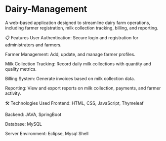 # Dairy-Management

A web-based application designed to streamline dairy farm operations, including farmer registration, milk collection tracking, billing, and reporting.

📋 Features
User Authentication: Secure login and registration for administrators and farmers.

Farmer Management: Add, update, and manage farmer profiles.

Milk Collection Tracking: Record daily milk collections with quantity and quality metrics.

Billing System: Generate invoices based on milk collection data.

Reporting: View and export reports on milk collection, payments, and farmer activity.

🛠️ Technologies Used
Frontend: HTML, CSS, JavaScript, Thymeleaf

Backend: JAVA, SpringBoot

Database: MySQL

Server Environment: Eclipse, Mysql Shell
